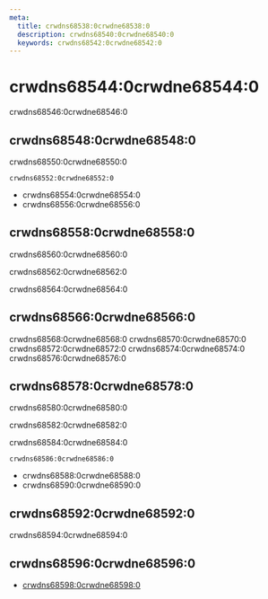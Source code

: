 ```yaml
---
meta:
  title: crwdns68538:0crwdne68538:0
  description: crwdns68540:0crwdne68540:0
  keywords: crwdns68542:0crwdne68542:0
---
```


# crwdns68544:0crwdne68544:0
crwdns68546:0crwdne68546:0

<entry-ad />

## crwdns68548:0crwdne68548:0
crwdns68550:0crwdne68550:0

`crwdns68552:0crwdne68552:0`
- crwdns68554:0crwdne68554:0
- crwdns68556:0crwdne68556:0


## crwdns68558:0crwdne68558:0
crwdns68560:0crwdne68560:0

  crwdns68562:0crwdne68562:0

  crwdns68564:0crwdne68564:0

## crwdns68566:0crwdne68566:0
crwdns68568:0crwdne68568:0
<alert type="success">crwdns68570:0crwdne68570:0</alert>
<alert type="info">crwdns68572:0crwdne68572:0</alert>
<alert type="warning">crwdns68574:0crwdne68574:0</alert>
<alert type="error">crwdns68576:0crwdne68576:0</alert>

## crwdns68578:0crwdne68578:0
crwdns68580:0crwdne68580:0

  crwdns68582:0crwdne68582:0

  crwdns68584:0crwdne68584:0

  `crwdns68586:0crwdne68586:0`
  - crwdns68588:0crwdne68588:0
  - crwdns68590:0crwdne68590:0

## crwdns68592:0crwdne68592:0
crwdns68594:0crwdne68594:0

## crwdns68596:0crwdne68596:0
  - [crwdns68598:0crwdne68598:0]()

<endmatter />
